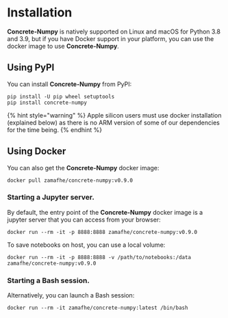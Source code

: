 # Installation

**Concrete-Numpy** is natively supported on Linux and macOS for Python 3.8 and 3.9, but if you have Docker support in your platform, you can use the docker image to use **Concrete-Numpy**.

## Using PyPI

You can install **Concrete-Numpy** from PyPI:

```shell
pip install -U pip wheel setuptools
pip install concrete-numpy
```

{% hint style="warning" %}
Apple silicon users must use docker installation (explained below) as there is no ARM version of some of our dependencies for the time being.
{% endhint %}

## Using Docker

You can also get the **Concrete-Numpy** docker image:

```shell
docker pull zamafhe/concrete-numpy:v0.9.0
```

### Starting a Jupyter server.

By default, the entry point of the **Concrete-Numpy** docker image is a jupyter server that you can access from your browser:

```shell
docker run --rm -it -p 8888:8888 zamafhe/concrete-numpy:v0.9.0
```

To save notebooks on host, you can use a local volume:

```shell
docker run --rm -it -p 8888:8888 -v /path/to/notebooks:/data zamafhe/concrete-numpy:v0.9.0
```

### Starting a Bash session.

Alternatively, you can launch a Bash session:

```shell
docker run --rm -it zamafhe/concrete-numpy:latest /bin/bash
```
